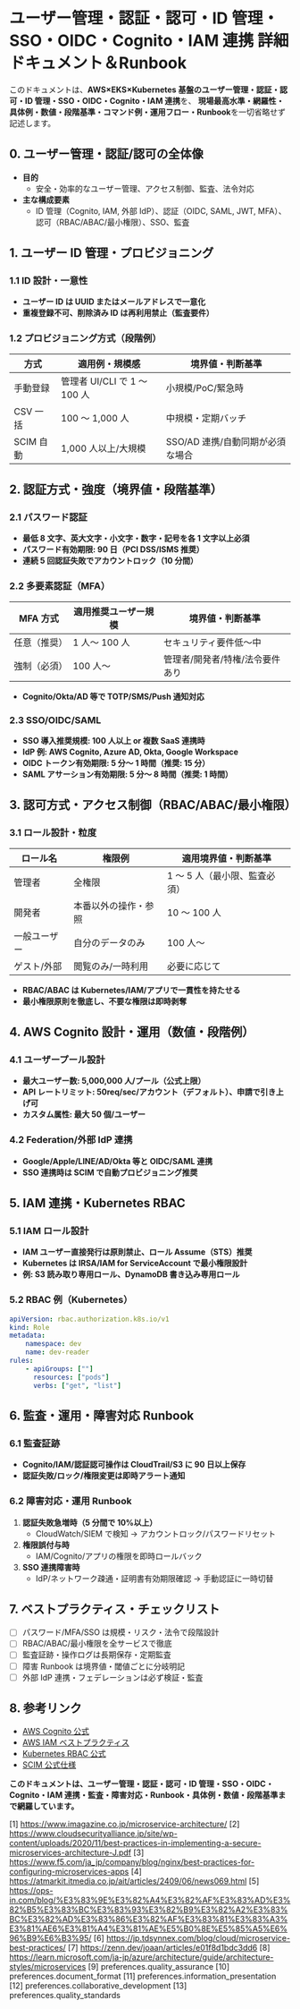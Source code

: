 # ユーザー管理・認証・認可・ID 管理・SSO・OIDC・Cognito・IAM 連携 詳細ドキュメント＆Runbook

このドキュメントは、**AWS×EKS×Kubernetes 基盤のユーザー管理・認証・認可・ID 管理・SSO・OIDC・Cognito・IAM 連携**を、
**現場最高水準・網羅性・具体例・数値・段階基準・コマンド例・運用フロー・Runbook**を一切省略せず記述します。

## 0. ユーザー管理・認証/認可の全体像

-   **目的**
    -   安全・効率的なユーザー管理、アクセス制御、監査、法令対応
-   **主な構成要素**
    -   ID 管理（Cognito, IAM, 外部 IdP）、認証（OIDC, SAML, JWT, MFA）、認可（RBAC/ABAC/最小権限）、SSO、監査

## 1. ユーザー ID 管理・プロビジョニング

### 1.1 ID 設計・一意性

-   **ユーザー ID は UUID またはメールアドレスで一意化**
-   **重複登録不可、削除済み ID は再利用禁止（監査要件）**

### 1.2 プロビジョニング方式（段階例）

| 方式      | 適用例・規模感               | 境界値・判断基準                 |
| --------- | ---------------------------- | -------------------------------- |
| 手動登録  | 管理者 UI/CLI で 1 ～ 100 人 | 小規模/PoC/緊急時                |
| CSV 一括  | 100 ～ 1,000 人              | 中規模・定期バッチ               |
| SCIM 自動 | 1,000 人以上/大規模          | SSO/AD 連携/自動同期が必須な場合 |

## 2. 認証方式・強度（境界値・段階基準）

### 2.1 パスワード認証

-   **最低 8 文字、英大文字・小文字・数字・記号を各 1 文字以上必須**
-   **パスワード有効期限: 90 日（PCI DSS/ISMS 推奨）**
-   **連続 5 回認証失敗でアカウントロック（10 分間）**

### 2.2 多要素認証（MFA）

| MFA 方式     | 適用推奨ユーザー規模 | 境界値・判断基準                |
| ------------ | -------------------- | ------------------------------- |
| 任意（推奨） | 1 人～ 100 人        | セキュリティ要件低～中          |
| 強制（必須） | 100 人～             | 管理者/開発者/特権/法令要件あり |

-   **Cognito/Okta/AD 等で TOTP/SMS/Push 通知対応**

### 2.3 SSO/OIDC/SAML

-   **SSO 導入推奨規模: 100 人以上 or 複数 SaaS 連携時**
-   **IdP 例: AWS Cognito, Azure AD, Okta, Google Workspace**
-   **OIDC トークン有効期限: 5 分～ 1 時間（推奨: 15 分）**
-   **SAML アサーション有効期限: 5 分～ 8 時間（推奨: 1 時間）**

## 3. 認可方式・アクセス制御（RBAC/ABAC/最小権限）

### 3.1 ロール設計・粒度

| ロール名     | 権限例               | 適用境界値・判断基準          |
| ------------ | -------------------- | ----------------------------- |
| 管理者       | 全権限               | 1 ～ 5 人（最小限、監査必須） |
| 開発者       | 本番以外の操作・参照 | 10 ～ 100 人                  |
| 一般ユーザー | 自分のデータのみ     | 100 人～                      |
| ゲスト/外部  | 閲覧のみ/一時利用    | 必要に応じて                  |

-   **RBAC/ABAC は Kubernetes/IAM/アプリで一貫性を持たせる**
-   **最小権限原則を徹底し、不要な権限は即時剥奪**

## 4. AWS Cognito 設計・運用（数値・段階例）

### 4.1 ユーザープール設計

-   **最大ユーザー数: 5,000,000 人/プール（公式上限）**
-   **API レートリミット: 50req/sec/アカウント（デフォルト）、申請で引き上げ可**
-   **カスタム属性: 最大 50 個/ユーザー**

### 4.2 Federation/外部 IdP 連携

-   **Google/Apple/LINE/AD/Okta 等と OIDC/SAML 連携**
-   **SSO 連携時は SCIM で自動プロビジョニング推奨**

## 5. IAM 連携・Kubernetes RBAC

### 5.1 IAM ロール設計

-   **IAM ユーザー直接発行は原則禁止、ロール Assume（STS）推奨**
-   **Kubernetes は IRSA/IAM for ServiceAccount で最小権限設計**
-   **例: S3 読み取り専用ロール、DynamoDB 書き込み専用ロール**

### 5.2 RBAC 例（Kubernetes）

```yaml
apiVersion: rbac.authorization.k8s.io/v1
kind: Role
metadata:
    namespace: dev
    name: dev-reader
rules:
    - apiGroups: [""]
      resources: ["pods"]
      verbs: ["get", "list"]
```

## 6. 監査・運用・障害対応 Runbook

### 6.1 監査証跡

-   **Cognito/IAM/認証認可操作は CloudTrail/S3 に 90 日以上保存**
-   **認証失敗/ロック/権限変更は即時アラート通知**

### 6.2 障害対応・運用 Runbook

1. **認証失敗急増時（5 分間で 10%以上）**
    - CloudWatch/SIEM で検知 → アカウントロック/パスワードリセット
2. **権限誤付与時**
    - IAM/Cognito/アプリの権限を即時ロールバック
3. **SSO 連携障害時**
    - IdP/ネットワーク疎通・証明書有効期限確認 → 手動認証に一時切替

## 7. ベストプラクティス・チェックリスト

-   [ ] パスワード/MFA/SSO は規模・リスク・法令で段階設計
-   [ ] RBAC/ABAC/最小権限を全サービスで徹底
-   [ ] 監査証跡・操作ログは長期保存・定期監査
-   [ ] 障害 Runbook は境界値・閾値ごとに分岐明記
-   [ ] 外部 IdP 連携・フェデレーションは必ず検証・監査

## 8. 参考リンク

-   [AWS Cognito 公式](https://docs.aws.amazon.com/ja_jp/cognito/latest/developerguide/cognito-user-identity-pools.html)
-   [AWS IAM ベストプラクティス](https://docs.aws.amazon.com/ja_jp/IAM/latest/UserGuide/best-practices.html)
-   [Kubernetes RBAC 公式](https://kubernetes.io/ja/docs/reference/access-authn-authz/rbac/)
-   [SCIM 公式仕様](https://tools.ietf.org/html/rfc7644)

**このドキュメントは、ユーザー管理・認証・認可・ID 管理・SSO・OIDC・Cognito・IAM 連携・監査・障害対応・Runbook・具体例・数値・段階基準まで網羅しています。**

[1] https://www.imagazine.co.jp/microservice-architecture/
[2] https://www.cloudsecurityalliance.jp/site/wp-content/uploads/2020/11/best-practices-in-implementing-a-secure-microservices-architecture-J.pdf
[3] https://www.f5.com/ja_jp/company/blog/nginx/best-practices-for-configuring-microservices-apps
[4] https://atmarkit.itmedia.co.jp/ait/articles/2409/06/news069.html
[5] https://ops-in.com/blog/%E3%83%9E%E3%82%A4%E3%82%AF%E3%83%AD%E3%82%B5%E3%83%BC%E3%83%93%E3%82%B9%E3%82%A2%E3%83%BC%E3%82%AD%E3%83%86%E3%82%AF%E3%83%81%E3%83%A3%E3%81%AE6%E3%81%A4%E3%81%AE%E5%B0%8E%E5%85%A5%E6%96%B9%E6%B3%95/
[6] https://jp.tdsynnex.com/blog/cloud/microservice-best-practices/
[7] https://zenn.dev/joaan/articles/e01f8d1bdc3dd6
[8] https://learn.microsoft.com/ja-jp/azure/architecture/guide/architecture-styles/microservices
[9] preferences.quality_assurance
[10] preferences.document_format
[11] preferences.information_presentation
[12] preferences.collaborative_development
[13] preferences.quality_standards
